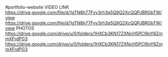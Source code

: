 #portfolio-website
VIDEO LINK
https://drive.google.com/file/d/1gTN8h77Fyv3rh3q5Q9Q2XcQQPJBRGbTW/view
https://drive.google.com/file/d/1gTN8h77Fyv3rh3q5Q9Q2XcQQPJBRGbTW/view
PHOTOS
https://drive.google.com/drive/u/0/folders/1HXCb3KN17ZXNcH5PCI9oY6ZmmXFrdPG3
https://drive.google.com/drive/u/0/folders/1HXCb3KN17ZXNcH5PCI9oY6ZmmXFrdPG3
